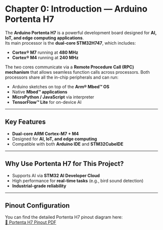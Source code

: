 # Chapter 0: Introduction — Arduino Portenta H7

The **Arduino Portenta H7** is a powerful development board designed for **AI, IoT, and edge computing applications**.  
Its main processor is the **dual-core STM32H747**, which includes:  

- **Cortex® M7** running at **480 MHz**  
- **Cortex® M4** running at **240 MHz**  

The two cores communicate via a **Remote Procedure Call (RPC) mechanism** that allows seamless function calls across processors. Both processors share all the in-chip peripherals and can run:  

- Arduino sketches on top of the **Arm® Mbed™ OS**  
- Native **Mbed™ applications**  
- **MicroPython / JavaScript** via interpreter  
- **TensorFlow™ Lite** for on-device AI  

---

## Key Features
- **Dual-core ARM Cortex-M7 + M4**  
- Designed for **AI, IoT, and edge computing**  
- Compatible with both **Arduino IDE** and **STM32CubeIDE**  

---

## Why Use Portenta H7 for This Project?
- Supports AI via **STM32 AI Developer Cloud**  
- High performance for **real-time tasks** (e.g., bird sound detection)  
- **Industrial-grade reliability**  

---

## Pinout Configuration
You can find the detailed Portenta H7 pinout diagram here:  
[📑 Portenta H7 Pinout PDF](https://content.arduino.cc/assets/Pinout-PortentaH7_latest.pdf)
